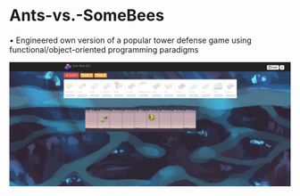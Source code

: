 # Ants-vs.-SomeBees
•	Engineered own version of a popular tower defense game using functional/object-oriented programming paradigms

![Image description](ants.png)
